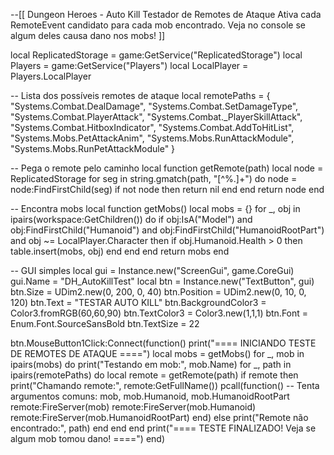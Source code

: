 --[[ Dungeon Heroes - Auto Kill Testador de Remotes de Ataque
Ativa cada RemoteEvent candidato para cada mob encontrado.
Veja no console se algum deles causa dano nos mobs!
]]

local ReplicatedStorage = game:GetService("ReplicatedStorage")
local Players = game:GetService("Players")
local LocalPlayer = Players.LocalPlayer

-- Lista dos possíveis remotes de ataque
local remotePaths = {
    "Systems.Combat.DealDamage",
    "Systems.Combat.SetDamageType",
    "Systems.Combat.PlayerAttack",
    "Systems.Combat._PlayerSkillAttack",
    "Systems.Combat.HitboxIndicator",
    "Systems.Combat.AddToHitList",
    "Systems.Mobs.PetAttackAnim",
    "Systems.Mobs.RunAttackModule",
    "Systems.Mobs.RunPetAttackModule"
}

-- Pega o remote pelo caminho
local function getRemote(path)
    local node = ReplicatedStorage
    for seg in string.gmatch(path, "[^%.]+") do
        node = node:FindFirstChild(seg)
        if not node then return nil end
    end
    return node
end

-- Encontra mobs
local function getMobs()
    local mobs = {}
    for _, obj in ipairs(workspace:GetChildren()) do
        if obj:IsA("Model") and obj:FindFirstChild("Humanoid") and obj:FindFirstChild("HumanoidRootPart") and obj ~= LocalPlayer.Character then
            if obj.Humanoid.Health > 0 then
                table.insert(mobs, obj)
            end
        end
    end
    return mobs
end

-- GUI simples
local gui = Instance.new("ScreenGui", game.CoreGui)
gui.Name = "DH_AutoKillTest"
local btn = Instance.new("TextButton", gui)
btn.Size = UDim2.new(0, 200, 0, 40)
btn.Position = UDim2.new(0, 10, 0, 120)
btn.Text = "TESTAR AUTO KILL"
btn.BackgroundColor3 = Color3.fromRGB(60,60,90)
btn.TextColor3 = Color3.new(1,1,1)
btn.Font = Enum.Font.SourceSansBold
btn.TextSize = 22

btn.MouseButton1Click:Connect(function()
    print("==== INICIANDO TESTE DE REMOTES DE ATAQUE ====")
    local mobs = getMobs()
    for _, mob in ipairs(mobs) do
        print("Testando em mob:", mob.Name)
        for _, path in ipairs(remotePaths) do
            local remote = getRemote(path)
            if remote then
                print("Chamando remote:", remote:GetFullName())
                pcall(function()
                    -- Tenta argumentos comuns: mob, mob.Humanoid, mob.HumanoidRootPart
                    remote:FireServer(mob)
                    remote:FireServer(mob.Humanoid)
                    remote:FireServer(mob.HumanoidRootPart)
                end)
            else
                print("Remote não encontrado:", path)
            end
        end
    end
    print("==== TESTE FINALIZADO! Veja se algum mob tomou dano! ====")
end)
